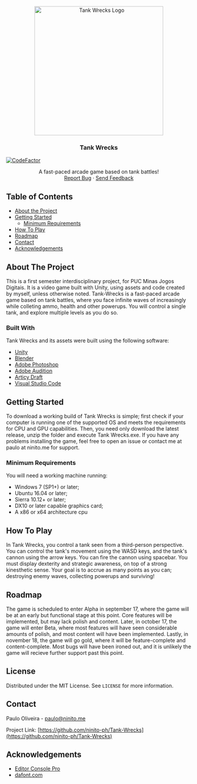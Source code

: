 <!--
*** Thanks for checking out this README Template. If you have a suggestion that would
*** make this better, please fork the repo and create a pull request or simply open
*** an issue with the tag "enhancement".
*** Thanks again! Now go create something AMAZING! :D
-->





<!-- PROJECT SHIELDS -->
<!--
*** I'm using markdown "reference style" links for readability.
*** Reference links are enclosed in brackets [ ] instead of parentheses ( ).
*** See the bottom of this document for the declaration of the reference variables
*** for contributors-url, forks-url, etc. This is an optional, concise syntax you may use.
*** https://www.markdownguide.org/basic-syntax/#reference-style-links
-->




<!-- PROJECT LOGO -->
<br />
<p align="center">
  <a href="https://github.com/ninito-ph/Tank-Wrecks/blob/master/README.md">
    <img src="https://i.imgur.com/LNEaFxc.png" alt="Tank Wrecks Logo" width="350" height="350">
  </a>

  <h3 align="center">Tank Wrecks</h3>
  <a href="https://www.codefactor.io/repository/github/ninito-ph/tank-wrecks"><img src="https://www.codefactor.io/repository/github/ninito-ph/tank-wrecks/badge?s=3c7b0b2a6c29b80d5ad232ead059891684dec177" alt="CodeFactor" /></a>

  <p align="center">
    A fast-paced arcade game based on tank battles!
    <br />
    <a href="https://github.com/ninito-ph/Tank-Wrecks/issues">Report Bug</a>
    ·
    <a href="#contact">Send Feedback</a>
  </p>
</p>



<!-- TABLE OF CONTENTS -->
## Table of Contents

* [About the Project](#about-the-project)
* [Getting Started](#getting-started)
  * [Minimum Requirements](#minimum-requirements)
* [How To Play](#how-to-play)
* [Roadmap](#roadmap)
* [Contact](#contact)
* [Acknowledgements](#acknowledgements)



<!-- ABOUT THE PROJECT -->
## About The Project

This is a first semester interdisciplinary project, for PUC Minas Jogos Digitais. It is a video game built with Unity, using assets and code created by myself, unless otherwise noted. Tank-Wrecks is a fast-paced arcade game based on tank battles, where you face infinite waves of increasingly while colleting ammo, health and other powerups. You will control a single tank, and explore multiple levels as you do so.

### Built With
Tank Wrecks and its assets were built using the following software:
* [Unity](https://unity.com/)
* [Blender](https://www.blender.org/)
* [Adobe Photoshop](https://www.adobe.com/products/photoshop.html)
* [Adobe Audition](https://www.adobe.com/products/audition.html)
* [Articy Draft](https://www.articy.com/en/)
* [Visual Studio Code](https://code.visualstudio.com/)


<!-- GETTING STARTED -->
## Getting Started

To download a working build of Tank Wrecks is simple; first check if your computer is running one of the supported OS and meets the requirements for CPU and GPU capabilities. Then, you need only download the latest release, unzip the folder and execute Tank Wrecks.exe. If you have any problems installing the game, feel free to open an issue or contact me at paulo at ninito.me for support.

### Minimum Requirements

You will need a working machine running:
* Windows 7 (SP1+) or later;
* Ubuntu 16.04 or later;
* Sierra 10.12+ or later;
* DX10 or later capable graphics card;
* A x86 or x64 architecture cpu

<!-- USAGE EXAMPLES -->
## How To Play

In Tank Wrecks, you control a tank seen from a third-person perspective. You can control the tank's movement using the WASD keys, and the tank's cannon using the arrow keys. You can fire the cannon using spacebar. You must display dexterity and strategic awareness, on top of a strong kinesthetic sense. Your goal is to accrue as many points as you can; destroying enemy waves, collecting powerups and surviving!

<!-- ROADMAP -->
## Roadmap

The game is scheduled to enter Alpha in september 17, where the game will be at an early but functional stage at this point. Core features will be implemented, but may lack polish and content. Later, in october 17, the game will enter Beta, where most features will have seen considerable amounts of polish, and most content will have been implemented. Lastly, in november 18, the game will go gold, where it will be feature-complete and content-complete. Most bugs will have been ironed out, and it is unlikely the game will recieve further support past this point. 


<!-- LICENSE -->
## License

Distributed under the MIT License. See `LICENSE` for more information.


<!-- CONTACT -->
## Contact

Paulo Oliveira - paulo@ninito.me

Project Link: [https://github.com/ninito-ph/Tank-Wrecks](https://github.com/ninito-ph/Tank-Wrecks)


<!-- ACKNOWLEDGEMENTS -->
## Acknowledgements
* [Editor Console Pro](https://assetstore.unity.com/packages/tools/utilities/editor-console-pro-11889)
* [dafont.com](https://www.dafont.com)

